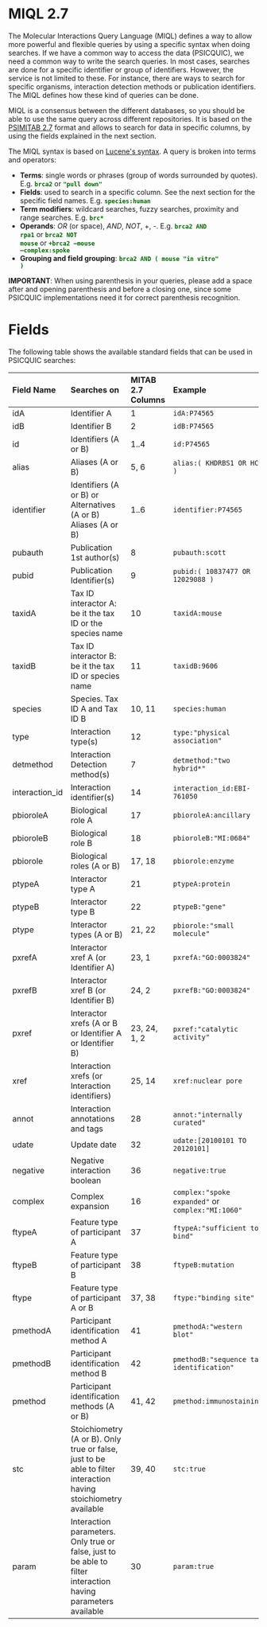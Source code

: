 # MIQL 2.7 #

The Molecular Interactions Query Language (MIQL) defines a way to allow more powerful and flexible queries by using a specific syntax when doing searches. If we have a common way to access the data (PSICQUIC), we need a common way to write the search queries.
In most cases, searches are done for a specific identifier or group of identifiers. However, the service is not limited to these. For instance, there are ways to search for specific organisms, interaction detection methods or publication identifiers. The MIQL defines how these kind of queries can be done.

MIQL is a consensus between the different databases, so you should be able to use the same query across different repositories. It is based on the [PSIMITAB 2.7](MITAB27Format.md) format and allows to search for data in specific columns, by using the fields explained in the next section.

The MIQL syntax is based on [Lucene's syntax](http://lucene.apache.org/java/3_0_0/queryparsersyntax.html). A query is broken into terms and operators:

  * **Terms**: single words or phrases (group of words surrounded by quotes). E.g. <font color='#006600'><b><code>brca2</code></b></font> or <font color='#006600'><b><code>"pull down"</code></b></font>
  * **Fields**: used to search in a specific column. See the next section for the specific field names. E.g. <font color='#006600'> <b><code>species:human</code></b></font>
  * **Term modifiers**: wildcard searches, fuzzy searches, proximity and range searches. E.g. <font color='#006600'><b><code>brc*</code></b></font>
  * **Operands**: _OR_ (or space), _AND_, _NOT_, +, -. E.g. <font color='#006600'><b><code>brca2 AND rpa1</code></b></font>  or  <font color='#006600'><b><code>brca2 NOT mouse</code></b></font> or <font color='#006600'><b><code>+brca2 –mouse –complex:spoke</code></b></font>
  * **Grouping and field grouping**: <font color='#006600'><b><code>brca2 AND ( mouse "in vitro" )</code></b></font>

**IMPORTANT**: When using parenthesis in your queries, please add a space after and opening parenthesis and before a closing one, since some PSICQUIC implementations need it for correct parenthesis recognition.


# Fields #

The following table shows the available standard fields that can be used in PSICQUIC searches:

| **Field Name** | **Searches on** | **MITAB 2.7 Columns**| **Example** |
|:---------------|:----------------|:---------------------|:------------|
| idA | Identifier A | 1 | `idA:P74565` |
| idB | Identifier B | 2 |`idB:P74565` |
| id | Identifiers (A or B) | 1..4 | `id:P74565` |
| alias | Aliases (A or B) | 5, 6 | `alias:( KHDRBS1 OR HCK )` |
| identifier | Identifiers (A or B) or Alternatives (A or B)  Aliases (A or B) | 1..6 | `identifier:P74565` |
| pubauth | Publication 1st author(s) | 8 | `pubauth:scott` |
| pubid | Publication Identifier(s)  | 9 | `pubid:( 10837477 OR 12029088 )` |
| taxidA | Tax ID interactor A: be it the tax ID or the species name | 10 | `taxidA:mouse` |
| taxidB | Tax ID interactor B: be it the tax ID or species name | 11 | `taxidB:9606` |
| species | Species. Tax ID A and Tax ID B | 10, 11| `species:human` |
| type	| Interaction type(s) | 12 | `type:"physical association"` |
| detmethod | Interaction Detection method(s) | 7 | `detmethod:"two hybrid*"` |
| interaction\_id | Interaction identifier(s) | 14 | `interaction_id:EBI-761050` |
| pbioroleA | Biological role A | 17 | `pbioroleA:ancillary` |
| pbioroleB | Biological role B | 18 | `pbioroleB:"MI:0684"` |
| pbiorole | Biological roles (A or B) | 17, 18 | `pbiorole:enzyme` |
| ptypeA | Interactor type A | 21 | `ptypeA:protein` |
| ptypeB | Interactor type B | 22 | `ptypeB:"gene"` |
| ptype | Interactor types (A or B) | 21, 22 | `pbiorole:"small molecule"` |
| pxrefA | Interactor xref A (or Identifier A) | 23, 1 | `pxrefA:"GO:0003824"` |
| pxrefB | Interactor xref B (or Identifier B) | 24, 2 | `pxrefB:"GO:0003824"` |
| pxref | Interactor xrefs (A or B or Identifier A or Identifier B) | 23, 24, 1, 2 | `pxref:"catalytic activity"` |
| xref | Interaction xrefs (or Interaction identifiers) | 25, 14 | `xref:nuclear pore` |
| annot | Interaction annotations and tags | 28 | `annot:"internally curated"` |
| udate | Update date | 32 | `udate:[20100101 TO 20120101]` |
| negative | Negative interaction boolean | 36 | `negative:true` |
| complex | Complex expansion | 16 | `complex:"spoke expanded"` or `complex:"MI:1060"` |
| ftypeA | Feature type of participant A | 37 | `ftypeA:"sufficient to bind"` |
| ftypeB | Feature type of participant B | 38 | `ftypeB:mutation` |
| ftype | Feature type of participant A or B | 37, 38 | `ftype:"binding site"` |
| pmethodA | Participant identification method A | 41 | `pmethodA:"western blot"` |
| pmethodB | Participant identification method B | 42 | `pmethodB:"sequence tag identification"` |
| pmethod | Participant identification methods (A or B) | 41, 42 | `pmethod:immunostaining` |
| stc | Stoichiometry (A or B). Only true or false, just to be able to filter interaction having stoichiometry available | 39, 40 | `stc:true` |
| param | Interaction parameters. Only true or false, just to be able to filter interaction having parameters available | 30 | `param:true` |